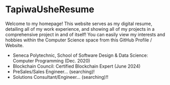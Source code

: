 # TapiwaUsheResume
Welcome to my homepage! 
This website serves as my digital resume, detailing all of my work experience, and showing all of my projects in a comprehensive project in and of itself! 
You can easily view my interests and hobbies within the Computer Science space from this GitHub Profile / Website.
- Seneca Polytechnic, School of Software Design & Data Science: Computer Programming (Dec. 2020)
- Blockchain Council: Certified Blockchain Expert (June 2024)
- PreSales/Sales Engineer... (searching)!
- Solutions Consultant/Engineer... (searching)!!





